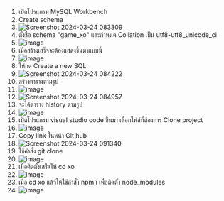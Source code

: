 1. เปิดโปรแกรม MySQL Workbench
2. Create schema
3. ![Screenshot 2024-03-24 083309](https://github.com/Cop1234/xo/assets/98316787/637b8161-a555-4138-8adf-1565addb4638)
4. ตั้งชื่อ schema "game_xo" และกำหนด Collation เป็น utf8-utf8_unicode_ci
5. ![image](https://github.com/Cop1234/xo/assets/98316787/82e7b5fb-083b-480f-b441-f86a9729d236)
6. เมื่อสร้างเสร็จจะต้องแสดงขึ้นมาแบบนี้
7. ![image](https://github.com/Cop1234/xo/assets/98316787/0da7005c-0c80-4699-b426-1e00a42eebfb)
8. ให้กด Create a new SQL
9. ![Screenshot 2024-03-24 084222](https://github.com/Cop1234/xo/assets/98316787/3b3a0835-772b-47cf-bbc4-833209130cdb)
10. สร้างตารางตามรูป
11. ![image](https://github.com/Cop1234/xo/assets/98316787/09776f3c-ba4c-4ba7-9139-662130002fd0)
12. ![Screenshot 2024-03-24 084957](https://github.com/Cop1234/xo/assets/98316787/18f921e8-9c15-4c0e-89f1-8209a63bc461)
13. จะได้ตาราง history ตามรูป
14. ![image](https://github.com/Cop1234/xo/assets/98316787/25bd08d2-ea79-4418-8748-1d52d3915be0)
15. เปิดโปรแกรม visual studio code ขึ้นมา เลือกไฟล์ที่ต้องการ Clone project
16. ![image](https://github.com/Cop1234/xo/assets/98316787/8185fde8-960f-44d0-b29e-527229dc7e85)
17. Copy link ในหน้า Git hub
18. ![Screenshot 2024-03-24 091340](https://github.com/Cop1234/xo/assets/98316787/5cb06e92-1b1f-442e-aaed-3635f03d826d)
19. ใช้คำสั่ง git clone
20. ![image](https://github.com/Cop1234/xo/assets/98316787/8ea57019-94de-444e-b7b0-97d4e393d991)
21. เมื่อติดตั้งเสร็จให้ cd xo
22. ![image](https://github.com/Cop1234/xo/assets/98316787/da97bfd3-a140-4f69-b4a4-8fef28388efb)
23. เมื่อ cd xo แล้วให้ใช้คำสั่ง npm i เพื่อติดตั้ง node_modules
24. ![image](https://github.com/Cop1234/xo/assets/98316787/9e2fbd41-0e98-4469-833b-0b50533ce449)
